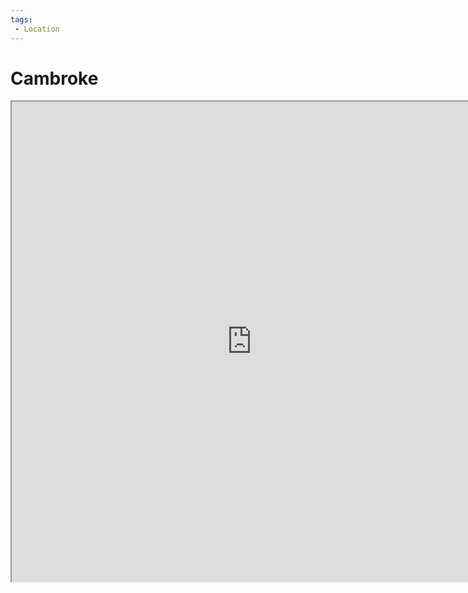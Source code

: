 ```yaml
---
tags:
 - Location
---
```


# Cambroke

<iframe src="https://watabou.github.io/city-generator/?size=13&seed=6150364240211&name=Cambroke&population=1006&citadel=1&urban_castle=0&plaza=0&temple=0&walls=0&shantytown=0&coast=0&river=0&greens=0&hub=1" width="768" height="768" />

Cambroke is a small hunting town in the [[Western Horn]].